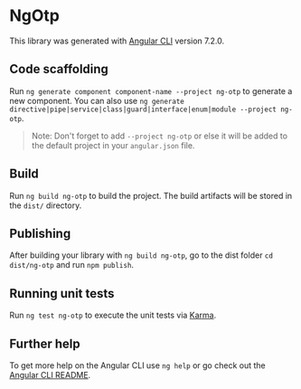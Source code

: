 # NgOtp

This library was generated with [Angular CLI](https://github.com/angular/angular-cli) version 7.2.0.

## Code scaffolding

Run `ng generate component component-name --project ng-otp` to generate a new component. You can also use `ng generate directive|pipe|service|class|guard|interface|enum|module --project ng-otp`.
> Note: Don't forget to add `--project ng-otp` or else it will be added to the default project in your `angular.json` file. 

## Build

Run `ng build ng-otp` to build the project. The build artifacts will be stored in the `dist/` directory.

## Publishing

After building your library with `ng build ng-otp`, go to the dist folder `cd dist/ng-otp` and run `npm publish`.

## Running unit tests

Run `ng test ng-otp` to execute the unit tests via [Karma](https://karma-runner.github.io).

## Further help

To get more help on the Angular CLI use `ng help` or go check out the [Angular CLI README](https://github.com/angular/angular-cli/blob/master/README.md).
